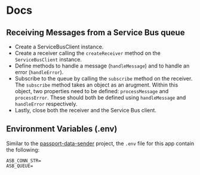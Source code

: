# Docs
## Receiving Messages from a Service Bus queue
- Create a ServiceBusClient instance.
- Create a receiver calling the `createReceiver` method on the `ServiceBusClient` instance.
- Define methods to handle a message (`handleMessage`) and to handle an error (`handleError`).
- Subscribe to the queue by calling the `subscribe` method on the receiver. The `subscribe` method takes an object as an arugment. Within this object, two properties need to be defined: `processMessage` and `processError`. These should both be defined using `handleMessage` and `handleError` respectively.
- Lastly, close both the receiver and the Service Bus client.
## Environment Variables (.env)
Similar to the [passport-data-sender](https://github.com/rtasalem/passport-data-sender) project, the `.env` file for this app contain the following:
```
ASB_CONN_STR=
ASB_QUEUE=
```
